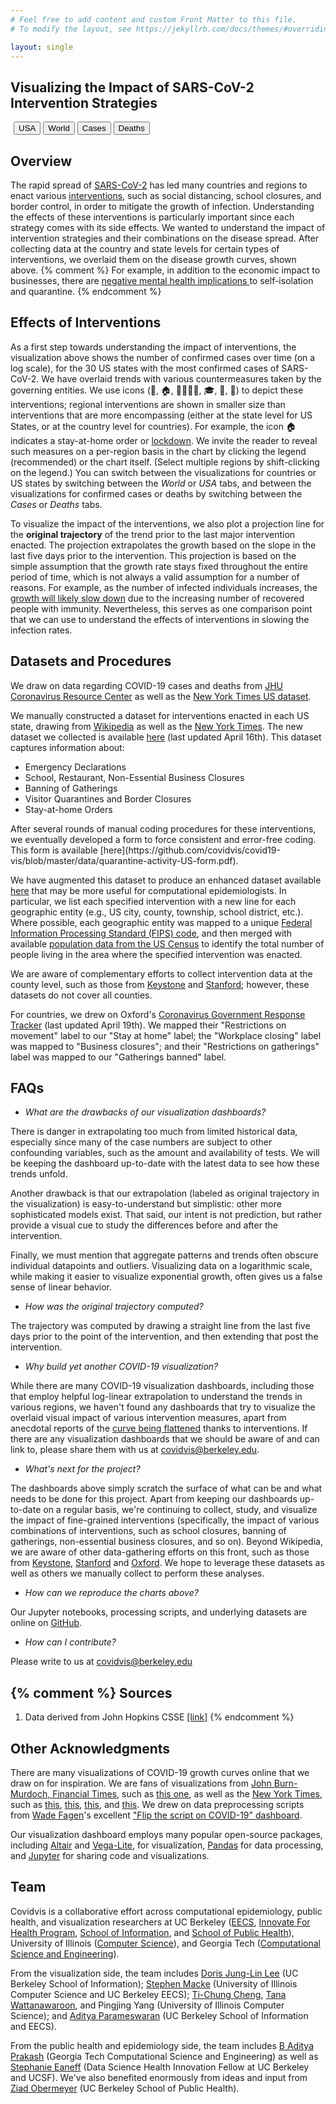 ```yaml
---
# Feel free to add content and custom Front Matter to this file.
# To modify the layout, see https://jekyllrb.com/docs/themes/#overriding-theme-defaults

layout: single
---
```

Visualizing the Impact of SARS-CoV-2 Intervention Strategies
-----

<div class="tabbed-ui overflow-center">
<div class="tab">
<span class="button-group">
  <button class="button-right tablinks default-open" onclick="openTabs(event, '.tab-content-usa');">USA</button>
  <button class="button-left tablinks" onclick="openTabs(event, '.tab-content-world')">World</button>
</span>
<span style="width: 5px; float: left;">&nbsp;</span>
<span class="button-group">
  <button class="button-left tablinks default-open" onclick="openTabs(event, '.tab-content-cases')">Cases</button>
  <button class="button-right tablinks" onclick="openTabs(event, '.tab-content-deaths')">Deaths</button>
</span>
</div>

<div class="tab-content tab-content-usa" id="usa-tab">
<div class="if-desktop">
    <div class="tab-content tab-content-cases" id="jhu_us_cases"></div>
    <div class="tab-content tab-content-deaths" id="jhu_us_deaths"></div>
</div>
<div class="if-mobile">
    <div class="tab-content tab-content-cases" id="jhu_us_cases_mobile"></div>
    <div class="tab-content tab-content-deaths" id="jhu_us_deaths_mobile"></div>
</div>
</div>

<div class="tab-content tab-content-world" id="world-tab">
<div class="if-desktop">
    <div class="tab-content tab-content-cases" id="jhu_world_cases"></div>
    <div class="tab-content tab-content-deaths" id="jhu_world_deaths"></div>
</div>
<div class="if-mobile">
    <div class="tab-content tab-content-cases" id="jhu_world_cases_mobile"></div>
    <div class="tab-content tab-content-deaths" id="jhu_world_deaths_mobile"></div>
</div>
</div>
</div>

<h2 id="about">Overview</h2>
The rapid spread of <a href="https://en.wikipedia.org/wiki/Coronavirus_disease_2019" target="_blank">SARS-CoV-2</a> has led many countries and regions to enact various <a href="https://en.wikipedia.org/wiki/National_responses_to_the_2019%E2%80%9320_coronavirus_pandemic" target="_blank">interventions</a>, 
such as social distancing, school closures, and border control, 
in order to mitigate the growth of infection. Understanding the effects
of these interventions is particularly important since each strategy comes with its side effects.
We wanted to understand the impact of intervention strategies and their combinations on the disease spread.
After collecting data at the country and state levels for certain types of interventions, we overlaid
them on the disease growth curves, shown above.
{% comment %}
For example, in addition to the economic impact to businesses, there are
<a href="https://www.thelancet.com/journals/lancet/article/PIIS0140-6736(20)30460-8/fulltext">
negative mental health implications
</a> to self-isolation and quarantine.
{% endcomment %}

<h2 id="lockdown_section">Effects of Interventions</h2>
<p>
As a first step towards understanding the impact of interventions, the
visualization above shows the number of confirmed cases over time (on a
log scale), for the 30 US states with the most confirmed cases of SARS-CoV-2.
We have overlaid trends with various countermeasures 
taken by the governing entities. 
We use icons (💼, 🏠, 👨‍👩‍👧‍👦, 🎓, 🍔, 🏬) to depict 
these interventions; regional interventions are shown in smaller size than
interventions that are more encompassing (either at the state level for US States, 
or at the country level for countries).
For example, the icon 🏠 indicates a stay-at-home order or <a href="https://en.wikipedia.org/wiki/Curfews_and_lockdowns_related_to_the_2019%E2%80%9320_coronavirus_pandemic" target="_blank">lockdown</a>. 
We invite the reader to reveal
such measures on a per-region basis
in the chart by clicking the legend (recommended) or the chart itself.
(Select multiple regions by shift-clicking on the legend.)
You can switch between the visualizations for countries
or US states by switching between the
<i>World</i> or <i>USA</i> tabs,
and between the visualizations for
confirmed cases or deaths 
by switching between the <i>Cases</i>
or <i>Deaths</i> tabs.
</p>


<!--<p>
For countries, a <i>full lockdown</i> is 
one where there a nation-wide 
declaration of a <a href="https://en.wikipedia.org/wiki/Curfews_and_lockdowns_related_to_the_2019%E2%80%9320_coronavirus_pandemic" target="_blank">lockdown</a>.
On the other hand, a <i>partial lockdown</i> means that some but not all
regions within the country that have declared a lockdown, such as in the case of the United States. 
When visualizing US states, a <i>full lockdown</i> corresponds to a state-wide 
declaration of a stay at home-type order.
</p>
-->

<p>
To visualize the impact of the interventions,
we also plot a
projection line for the <b>original trajectory</b> 
of the trend prior to the last major intervention enacted. 
The projection extrapolates the
growth based on the slope in the last five days prior to the intervention. 
This projection is based on the simple
assumption that the growth rate stays fixed 
throughout the entire period of time, 
which is not always a valid
assumption for a number of reasons. 
For example, as the number of infected individuals increases, the
<a href="https://www.washingtonpost.com/graphics/2020/world/corona-simulator/" target="_blank">
growth will likely slow down</a>
due to the increasing number of 
recovered people with immunity. 
Nevertheless, this serves as one comparison point that
we can use to understand the effects of 
interventions in slowing the infection rates.
</p>




<h2 id="datasets">Datasets and Procedures</h2>

We draw on data regarding COVID-19 cases and deaths from [JHU Coronavirus Resource Center](https://coronavirus.jhu.edu/data) as well as the [New York Times US dataset](https://github.com/nytimes/covid-19-data).  

We manually constructed a dataset for interventions enacted in each US state, drawing from [Wikipedia](https://en.wikipedia.org/wiki/National_responses_to_the_2019%E2%80%9320_coronavirus_pandemic) as well as the [New York Times](https://github.com/nytimes/covid-19-data). The new dataset we collected  is available [here](https://github.com/covidvis/covid19-vis/blob/master/data/quarantine-activity-US-Apr16.csv) (last updated April 16th). This dataset captures information about:
<ul>
<li>Emergency Declarations</li>
<li>School, Restaurant, Non-Essential Business Closures</li>
<li>Banning of Gatherings</li>
<li>Visitor Quarantines and Border Closures</li>
<li>Stay-at-home Orders</li>
</ul>
After several rounds of manual coding procedures for these interventions, we eventually developed a form to force consistent and error-free coding. This form is available [here](https://github.com/covidvis/covid19-vis/blob/master/data/quarantine-activity-US-form.pdf). 

We have augmented this dataset to produce an enhanced dataset available [here](https://github.com/covidvis/covid19-vis/blob/master/data/quarantine-activity-US-Apr16-long.csv) that may be more useful for computational epidemiologists. In particular,
we list each specified intervention with a new line for each geographic entity (e.g., US city, county, township, school district, etc.). Where possible, each geographic entity was mapped to a unique [Federal Information Processing Standard (FIPS) code](https://en.wikipedia.org/wiki/FIPS_county_code), and then merged with available [population data from the US Census](https://www.census.gov/programs-surveys/popest/data/data-sets.html) to identify the total number of people living in the area where the specified intervention was enacted.

We are aware of complementary efforts to collect intervention data at the county level, such as those from
[Keystone](https://www.keystonestrategy.com/coronavirus-covid19-intervention-dataset-model/) and [Stanford](https://socialdistancing.stanford.edu/); however, these datasets do not cover all counties. 

For countries, we drew on Oxford's [Coronavirus Government Response Tracker](https://www.bsg.ox.ac.uk/research/research-projects/coronavirus-government-response-tracker) (last updated April 19th). We mapped their "Restrictions on movement" label to our "Stay at home" label; the "Workplace closing" label was mapped to "Business closures"; and their "Restrictions on gatherings" label was mapped to our "Gatherings banned" label. 







FAQs
----

- *What are the drawbacks of our visualization dashboards?*

There is danger in
extrapolating too much from limited historical data, especially since many of the case numbers are subject to
other confounding variables, such as the amount and availability of tests. 
We will be keeping the dashboard up-to-date with
the latest data to see how these trends unfold. 

Another drawback is that our extrapolation 
(labeled as original trajectory in the visualization) 
is easy-to-understand but simplistic: other more
sophisticated models exist. 
That said, our intent is not prediction, but rather provide a visual cue
to study the differences before and after the intervention.

Finally, we must mention that aggregate patterns and trends often obscure individual datapoints and outliers. Visualizing data on a logarithmic scale, while making it easier to visualize 
exponential growth, often gives us a false sense of linear behavior. 

- *How was the original trajectory computed?*

The trajectory was computed by drawing a straight line from the last five days prior to the point
of the intervention, and then extending that post the intervention. 

- *Why build yet another COVID-19 visualization?*

While there are many COVID-19 visualization dashboards, including those that employ helpful log-linear extrapolation to understand the trends in various regions, we haven't found any dashboards that try to visualize the overlaid visual impact of various intervention measures, apart from anecdotal reports of the [curve being flattened](https://www.nytimes.com/article/flatten-curve-coronavirus.html) thanks to interventions. If there are any visualization dashboards that we should be aware of and can link to, please share them with us at [covidvis@berkeley.edu](mailto:covidvis@berkeley.edu).

- *What's next for the project?*

The dashboards above simply scratch the surface of what can be and what needs to be done for this project. Apart from keeping our dashboards up-to-date on a regular basis, we're continuing to collect, study, and visualize the impact of fine-grained interventions (specifically, the impact of various combinations of interventions, such as school closures, banning of gatherings, non-essential business closures, and so on). Beyond Wikipedia, we are aware of other data-gathering efforts on this front, such as those from [Keystone](https://www.keystonestrategy.com/coronavirus-covid19-intervention-dataset-model/), [Stanford](https://socialdistancing.stanford.edu/) and [Oxford](https://www.bsg.ox.ac.uk/research/research-projects/coronavirus-government-response-tracker). We hope to leverage these datasets as well as others we manually collect to perform these analyses. 

- *How can we reproduce the charts above?*

Our Jupyter notebooks, processing scripts, and underlying datasets are online on [GitHub](https://github.com/covidvis/covid19-vis).

- *How can I contribute?* 

Please write to us at [covidvis@berkeley.edu](mailto:covidvis@berkeley.edu)

{% comment %}
Sources
-------
1. Data derived from John Hopkins CSSE [[link]](https://github.com/CSSEGISandData/COVID-19)
{% endcomment %}

Other Acknowledgments
----------------


There are many visualizations of COVID-19 growth curves online that we draw on for inspiration. We are fans of visualizations from [John Burn-Murdoch, Financial Times](https://www.ft.com/john-burn-murdoch), such as [this one](https://www.ft.com/coronavirus-latest), as well as the [New York Times](https://www.nytimes.com/news-event/coronavirus), such as [this](https://www.nytimes.com/interactive/2020/04/06/us/coronavirus-deaths-united-states.html), [this](https://www.nytimes.com/interactive/2020/world/coronavirus-maps.html), [this](https://www.nytimes.com/interactive/2020/04/03/upshot/coronavirus-metro-area-tracker.html), and [this](https://www.nytimes.com/interactive/2020/us/coronavirus-stay-at-home-order.html). We drew on data preprocessing scripts from [Wade Fagen](https://waf.cs.illinois.edu/)'s excellent ["Flip the script on COVID-19" dashboard](http://91-divoc.com/). 

Our visualization dashboard employs many popular open-source packages, including
[Altair](https://altair-viz.github.io/) and [Vega-Lite](https://vega.github.io/vega-lite/), for visualization,
[Pandas](https://pandas.pydata.org/) for data processing, and [Jupyter](https://jupyter.org/) for sharing code and visualizations. 

Team
----
Covidvis is a collaborative effort across computational epidemiology, public health, and visualization researchers at UC Berkeley ([EECS](https://eecs.berkeley.edu/),  [Innovate For Health Program](https://bids.berkeley.edu/research/innovate-health), [School of Information](https://www.ischool.berkeley.edu/), and [School of Public Health](https://publichealth.berkeley.edu/)), University of Illinois ([Computer Science](https://www.cs.illinois.edu/)), and Georgia Tech ([Computational Science and Engineering](https://cse.gatech.edu/)). 

From the visualization side, the team includes [Doris Jung-Lin Lee](http://dorisjunglinlee.com/) (UC Berkeley School of Information); [Stephen Macke](https://smacke.net/) (University of Illinois Computer Science and UC Berkeley EECS); [Ti-Chung Cheng](https://tichung.com/), [Tana Wattanawaroon](https://www.linkedin.com/in/tanawattanawaroon/), and Pingjing Yang (University of Illinois Computer Science); and [Aditya Parameswaran](https://people.eecs.berkeley.edu/~adityagp/) (UC Berkeley School of Information and EECS).

From the public health and epidemiology side, the team includes [B Aditya Prakash](http://www.cc.gatech.edu/~badityap) (Georgia Tech Computational Science and Engineering) as well as [Stephanie Eaneff](https://bids.berkeley.edu/people/stephanie-eaneff) (Data Science Health Innovation Fellow at UC Berkeley and UCSF). We've also benefited enormously from ideas and input from [Ziad Obermeyer](https://publichealth.berkeley.edu/people/ziad-obermeyer/) (UC Berkeley School of Public Health). 

